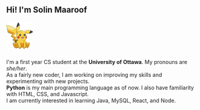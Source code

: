 ## Hi! I'm Solin Maaroof <p float="right"> <img src="pikachu.gif" width="70" height="70" /> </p>
I'm a first year CS student at the **University of Ottawa**. My pronouns are *she/her*. </br>
As a fairly new coder, I am working on improving my skills and experimenting with new projects. </br>
**Python** is my main programming language as of now. I also have familiarity with HTML, CSS, and Javascript. </br>
I am currently interested in learning Java, MySQL, React, and Node.
